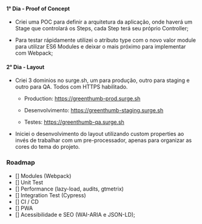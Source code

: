 #### 1° Dia - Proof of Concept

- Criei uma POC para definir a arquitetura da aplicação, onde haverá um Stage
  que controlará os Steps, cada Step terá seu próprio Controller;

- Para testar rápidamente utilizei o atributo type com o novo valor module para utilizar ES6 Modules e deixar o mais próximo para implementar com Webpack;

#### 2° Dia - Layout

- Criei 3 dominios no surge.sh, um para produção, outro para staging e outro para QA. Todos
  com HTTPS habilitado.

  - Production: https://greenthumb-prod.surge.sh

  - Desenvolvimento: https://greenthumb-staging.surge.sh

  - Testes: https://greenthumb-qa.surge.sh

- Iniciei o desenvolvimento do layout utilizando custom properties ao invés de trabalhar
  com um pre-processador, apenas para organizar as cores do tema do projeto.


### Roadmap

- [] Modules (Webpack)
- [] Unit Test
- [] Performance (lazy-load, audits, gtmetrix)
- [] Integration Test (Cypress)
- [] CI / CD
- [] PWA
- [] Acessibilidade e SEO (WAI-ARIA e JSON-LD);
